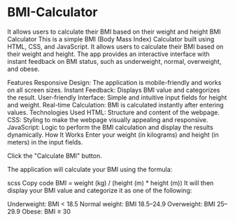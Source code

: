 # BMI-Calculator
 It allows users to calculate their BMI based on their weight and height
 BMI Calculator
This is a simple BMI (Body Mass Index) Calculator built using HTML, CSS, and JavaScript. It allows users to calculate their BMI based on their weight and height. The app provides an interactive interface with instant feedback on BMI status, such as underweight, normal, overweight, and obese.

Features
Responsive Design: The application is mobile-friendly and works on all screen sizes.
Instant Feedback: Displays BMI value and categorizes the result.
User-friendly Interface: Simple and intuitive input fields for height and weight.
Real-time Calculation: BMI is calculated instantly after entering values.
Technologies Used
HTML: Structure and content of the webpage.
CSS: Styling to make the webpage visually appealing and responsive.
JavaScript: Logic to perform the BMI calculation and display the results dynamically.
How It Works
Enter your weight (in kilograms) and height (in meters) in the input fields.

Click the "Calculate BMI" button.

The application will calculate your BMI using the formula:

scss
Copy code
BMI = weight (kg) / (height (m) * height (m))
It will then display your BMI value and categorize it as one of the following:

Underweight: BMI < 18.5
Normal weight: BMI 18.5–24.9
Overweight: BMI 25–29.9
Obese: BMI ≥ 30


